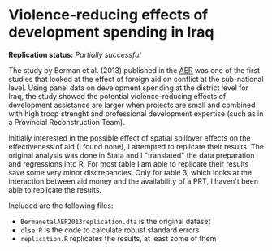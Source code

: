 Violence-reducing effects of development spending in Iraq
==============

**Replication status:** *Partially successful*

The study by Berman et al. (2013) published in the [AER](https://www.aeaweb.org/articles.php?doi=10.1257/aer.103.3.512) was one of the 
first studies that looked at the effect of foreign aid on conflict at the sub-national level.
Using panel data on development spending at the district level for Iraq, the study showed the potential 
violence-reducing effects of development assistance are larger when projects are small and combined with high troop strenght
and professional development expertise (such as in a Provincial Reconstruction Team). 

Initially interested in the possible effect of spatial spillover effects on the effectiveness of aid (I found none), I 
attempted to replicate their results. 
The original analysis was done in Stata and I "translated" the data preparation and regressions into R. 
For most table I am able to replicate their results save some very minor discrepancies. 
Only for table 3, which looks at the interaction between aid money and the availability of a PRT, I haven't been able
to replicate the results. 

Included are the following files:

* `BermanetalAER2013replication.dta` is the original dataset
* `clse.R` is the code to calculate robust standard errors
* `replication.R` replicates the results, at least some of them

